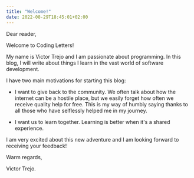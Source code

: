 ```yaml
---
title: "Welcome!"
date: 2022-08-29T18:45:01+02:00
---
```


Dear reader,

Welcome to Coding Letters!

My name is Victor Trejo and I am passionate about programming. In this blog, I will write about things I learn in the vast world of software development.

I have two main motivations for starting this blog:

- I want to give back to the community. We often talk about how the internet can be a hostile place, but we easily forget how often we receive quality help for free. This is my way of humbly saying thanks to all those who have selflessly helped me in my journey.

- I want us to learn together. Learning is better when it's a shared experience.

I am very excited about this new adventure and I am looking forward to receiving your feedback!

Warm regards,

Victor Trejo.
